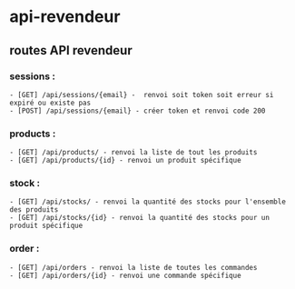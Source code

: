 # api-revendeur

## routes API revendeur

### sessions :
    - [GET] /api/sessions/{email} -  renvoi soit token soit erreur si expiré ou existe pas
    - [POST] /api/sessions/{email} - créer token et renvoi code 200
### products :
    - [GET] /api/products/ - renvoi la liste de tout les produits
    - [GET] /api/products/{id} - renvoi un produit spécifique
### stock :
    - [GET] /api/stocks/ - renvoi la quantité des stocks pour l'ensemble des produits
    - [GET] /api/stocks/{id} - renvoi la quantité des stocks pour un produit spécifique
### order :
    - [GET] /api/orders - renvoi la liste de toutes les commandes
    - [GET] /api/orders/{id} - renvoi une commande spécifique
